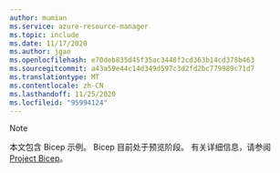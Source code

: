 ```yaml
---
author: mumian
ms.service: azure-resource-manager
ms.topic: include
ms.date: 11/17/2020
ms.author: jgao
ms.openlocfilehash: e70deb835d45f35ac3448f2cd363b14cd378b463
ms.sourcegitcommit: a43a59e44c14d349d597c3d2fd2bc779989c71d7
ms.translationtype: MT
ms.contentlocale: zh-CN
ms.lasthandoff: 11/25/2020
ms.locfileid: "95994124"
---
```

> [!NOTE]
> 本文包含 Bicep 示例。  Bicep 目前处于预览阶段。  有关详细信息，请参阅 [Project Bicep](https://github.com/azure/bicep)。
